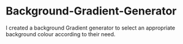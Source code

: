 # Background-Gradient-Generator
I created a background Gradient generator to select an appropriate background colour according to their need.
